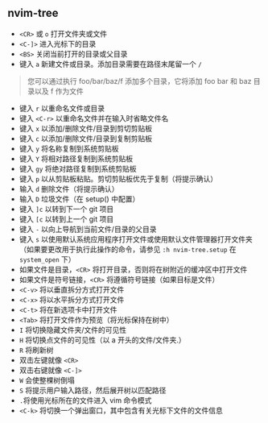 ## nvim-tree

* `<CR>` 或 `o` 打开文件夹或文件
* `<C-]>` 进入光标下的目录
* `<BS>` 关闭当前打开的目录或父目录
* 键入 `a` 新建文件或目录。添加目录需要在路径末尾留一个 `/`
> 您可以通过执行 foo/bar/baz/f 添加多个目录，它将添加 foo bar 和 baz 目录以及 f 作为文件
* 键入 `r` 以重命名文件或目录
* 键入 `<C-r>` 以重命名文件并在输入时省略文件名
* 键入 `x` 以添加/删除文件/目录到剪切剪贴板
* 键入 `c` 以添加/删除文件/目录到复制剪贴板
* 键入 `y` 将名称复制到系统剪贴板
* 键入 `Y` 将相对路径复制到系统剪贴板
* 键入 `gy` 将绝对路径复制到系统剪贴板
* 键入 `p` 以从剪贴板粘贴。剪切剪贴板优先于复制（将提示确认）
* 输入 `d` 删除文件（将提示确认）
* 输入 `D` 垃圾文件（在 setup() 中配置）
* 键入 `]c` 以转到下一个 git 项目
* 键入 `[c` 以转到上一个 git 项目
* 键入 `-` 以向上导航到当前文件/目录的父目录
* 键入 `s` 以使用默认系统应用程序打开文件或使用默认文件管理器打开文件夹（如果要更改用于执行此操作的命令，请参见 `:h nvim-tree.setup` 在 `system_open` 下）
* 如果文件是目录，`<CR>` 将打开目录，否则将在树附近的缓冲区中打开文件
* 如果文件是符号链接，`<CR>` 将遵循符号链接（如果目标是文件）
* `<C-v>` 将以垂直拆分方式打开文件
* `<C-x>` 将以水平拆分方式打开文件
* `<C-t>` 将在新选项卡中打开文件
* `<Tab>` 将打开文件作为预览（将光标保持在树中）
* `I` 将切换隐藏文件夹/文件的可见性
* `H` 将切换点文件的可见性（以 a 开头的文件/文件夹.）
* `R` 将刷新树
* 双击左键就像 `<CR>` 
* 双击右键就像 `<C-]>` 
* `W` 会使整棵树倒塌
* `S` 将提示用户输入路径，然后展开树以匹配路径
* `.`将使用光标所在的文件进入 vim 命令模式
* `<C-k>` 将切换一个弹出窗口，其中包含有关光标下文件的文件信息
